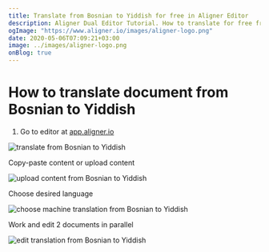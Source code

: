 ```yaml
---
title: Translate from Bosnian to Yiddish for free in Aligner Editor
description: Aligner Dual Editor Tutorial. How to translate for free from Bosnian to Yiddish. Aligner is multilingual document management platform. 
ogImage: "https://www.aligner.io/images/aligner-logo.png"
date: 2020-05-06T07:09:21+03:00
image: ../images/aligner-logo.png
onBlog: true
---
```


# How to translate document from Bosnian to Yiddish

1. Go to editor at [app.aligner.io](https://app.aligner.io "Aligner App web page")

![translate from Bosnian to Yiddish](../aligner-blank-editor.png "translate from Bosnian to Yiddish")

Copy-paste content or upload content

![upload content from Bosnian to Yiddish](../aligner-uploaded-document.png "upload content from Bosnian to Yiddish")

Choose desired language

![choose machine translation from Bosnian to Yiddish](../aligner-language-dropdown.png "choose machine translation from Bosnian to Yiddish")

Work and edit 2 documents in parallel

![edit translation from Bosnian to Yiddish](../aligner-double-sitded-editor.png "edit translation from Bosnian to Yiddish")


